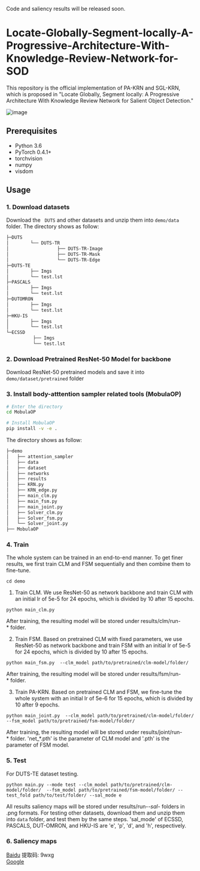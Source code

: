 Code and saliency results will be released soon.

# Locate-Globally-Segment-locally-A-Progressive-Architecture-With-Knowledge-Review-Network-for-SOD
This repository is the official implementation of PA-KRN and SGL-KRN, which is proposed in "Locate Globally, Segment locally: A Progressive Architecture With Knowledge Review Network for Salient Object Detection."

![image](https://user-images.githubusercontent.com/42328490/109591578-ba656100-7b48-11eb-8419-d258e20ed9d0.png)

## Prerequisites
- Python 3.6
- PyTorch 0.4.1+
- torchvision
- numpy
- visdom

## Usage
### 1. Download datasets
Download the ` DUTS`  and other datasets and unzip them into `demo/data` folder.
The directory shows as follow:
```bash
├─DUTS
│        └── DUTS-TR
│                  ├── DUTS-TR-Image
│                  ├── DUTS-TR-Mask
│                  └── DUTS-TR-Edge
├─DUTS-TE
│        ├── Imgs
│        └── test.lst
├─PASCALS
│        ├── Imgs
│        └── test.lst
├─DUTOMRON
│        ├── Imgs
│        └── test.lst
├─HKU-IS
│        ├── Imgs
│        └── test.lst
└─ECSSD
          ├── Imgs
          └── test.lst
```
### 2. Download Pretrained ResNet-50 Model for backbone
Download ResNet-50 pretrained models and save it into `demo/dataset/pretrained` folder

### 3. Install body-atttention sampler related tools (MobulaOP)
```bash
# Enter the directory
cd MobulaOP

# Install MobulaOP
pip install -v -e .
```

The directory shows as follow:
```bash
├─demo
│   ├── attention_sampler
│   ├── data
│   ├── dataset
│   ├── networks
│   ├── results
│   ├── KRN.py
│   ├── KRN_edge.py
│   ├── main_clm.py
│   ├── main_fsm.py
│   ├── main_joint.py
│   ├── Solver_clm.py
│   ├── Solver_fsm.py
│   └── Solver_joint.py
├── MobulaOP
```

### 4. Train
The whole system can be trained in an end-to-end manner. To get finer results, we first train CLM and FSM sequentially and then combine them to fine-tune. 
```
cd demo
```
1. Train CLM. We use ResNet-50 as network backbone and train CLM with an initial lr of 5e-5 for 24 epochs, which is divided by 10 after 15 epochs.
```
python main_clm.py
```
After training, the resulting model will be stored under results/clm/run-* folder.

2. Train FSM. Based on pretrained CLM with fixed parameters, we use ResNet-50 as network backbone and train FSM with an initial lr of 5e-5 for 24 epochs, which is divided by 10 after 15 epochs.
```
python main_fsm.py  --clm_model path/to/pretrained/clm-model/folder/
```
After training, the resulting model will be stored under results/fsm/run-* folder.

3. Train PA-KRN. Based on pretrained CLM and FSM, we fine-tune the whole system with an initial lr of 5e-6 for 15 epochs, which is divided by 10 after 9 epochs.
```
python main_joint.py  --clm_model path/to/pretrained/clm-model/folder/  --fsm_model path/to/pretrained/fsm-model/folder/
```
After training, the resulting model will be stored under results/joint/run-* folder. 'net_\*.pth' is the parameter of CLM model and '.pth' is the parameter of FSM model.


### 5. Test
For DUTS-TE dataset testing.
```
python main.py --mode test --clm_model path/to/pretrained/clm-model/folder/  --fsm_model path/to/pretrained/fsm-model/folder/ --test_fold path/to/test/folder/ --sal_mode e
```
All results saliency maps will be stored under results/run-*-sal-* folders in .png formats. For testing other datasets, download them and unzip them into `data` folder, and test them by the same steps. 'sal_mode' of ECSSD, PASCALS, DUT-OMRON, and HKU-IS are 'e', 'p', 'd', and 'h', respectively.


### 6. Saliency maps
[Baidu](https://pan.baidu.com/s/1pKE4K8bckxgvttO4rgjEBw) 提取码: 9wxg             
[Google](https://drive.google.com/drive/folders/1crvlMRp5oBNHs3zJ9kEYJREfw4ZjxnQm?usp=sharing)
